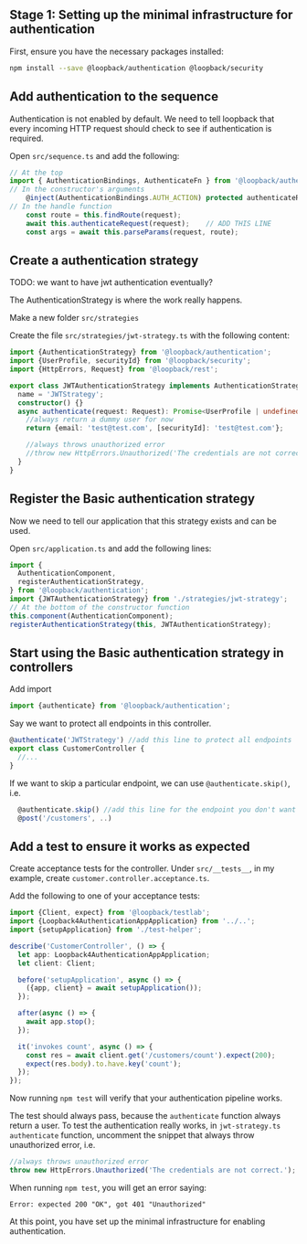 ## Stage 1: Setting up the minimal infrastructure for authentication

First, ensure you have the necessary packages installed:

```sh
npm install --save @loopback/authentication @loopback/security
```

## Add authentication to the sequence

Authentication is not enabled by default. We need to tell loopback that every
incoming HTTP request should check to see if authentication is required.

Open `src/sequence.ts` and add the following:

```ts
// At the top
import { AuthenticationBindings, AuthenticateFn } from '@loopback/authentication';
// In the constructor's arguments
    @inject(AuthenticationBindings.AUTH_ACTION) protected authenticateRequest: AuthenticateFn,
// In the handle function
    const route = this.findRoute(request);
    await this.authenticateRequest(request);    // ADD THIS LINE
    const args = await this.parseParams(request, route);
```

## Create a authentication strategy

TODO: we want to have jwt authentication eventually?

The AuthenticationStrategy is where the work really happens.

Make a new folder `src/strategies`

Create the file `src/strategies/jwt-strategy.ts` with the following content:

```ts
import {AuthenticationStrategy} from '@loopback/authentication';
import {UserProfile, securityId} from '@loopback/security';
import {HttpErrors, Request} from '@loopback/rest';

export class JWTAuthenticationStrategy implements AuthenticationStrategy {
  name = 'JWTStrategy';
  constructor() {}
  async authenticate(request: Request): Promise<UserProfile | undefined> {
    //always return a dummy user for now
    return {email: 'test@test.com', [securityId]: 'test@test.com'};

    //always throws unauthorized error
    //throw new HttpErrors.Unauthorized('The credentials are not correct.');
  }
}
```

## Register the Basic authentication strategy

Now we need to tell our application that this strategy exists and can be used.

Open `src/application.ts` and add the following lines:

```ts
import {
  AuthenticationComponent,
  registerAuthenticationStrategy,
} from '@loopback/authentication';
import {JWTAuthenticationStrategy} from './strategies/jwt-strategy';
// At the bottom of the constructor function
this.component(AuthenticationComponent);
registerAuthenticationStrategy(this, JWTAuthenticationStrategy);
```

## Start using the Basic authentication strategy in controllers

Add import

```ts
import {authenticate} from '@loopback/authentication';
```

Say we want to protect all endpoints in this controller.

```ts
@authenticate('JWTStrategy') //add this line to protect all endpoints
export class CustomerController {
  //...
}
```

If we want to skip a particular endpoint, we can use `@authenticate.skip()`, i.e.

```ts
  @authenticate.skip() //add this line for the endpoint you don't want to be protected
  @post('/customers', ..)
```

## Add a test to ensure it works as expected

Create acceptance tests for the controller.
Under `src/__tests__`, in my example, create `customer.controller.acceptance.ts`.

Add the following to one of your acceptance tests:

```ts
import {Client, expect} from '@loopback/testlab';
import {Loopback4AuthenticationAppApplication} from '../..';
import {setupApplication} from './test-helper';

describe('CustomerController', () => {
  let app: Loopback4AuthenticationAppApplication;
  let client: Client;

  before('setupApplication', async () => {
    ({app, client} = await setupApplication());
  });

  after(async () => {
    await app.stop();
  });

  it('invokes count', async () => {
    const res = await client.get('/customers/count').expect(200);
    expect(res.body).to.have.key('count');
  });
});
```

Now running `npm test` will verify that your authentication pipeline works.

The test should always pass, because the `authenticate` function always return a user.
To test the authentication really works, in `jwt-strategy.ts` `authenticate` function, uncomment the snippet that always throw unauthorized error, i.e.

```ts
//always throws unauthorized error
throw new HttpErrors.Unauthorized('The credentials are not correct.');
```

When running `npm test`, you will get an error saying:

```
Error: expected 200 "OK", got 401 "Unauthorized"
```

At this point, you have set up the minimal infrastructure for enabling authentication.
